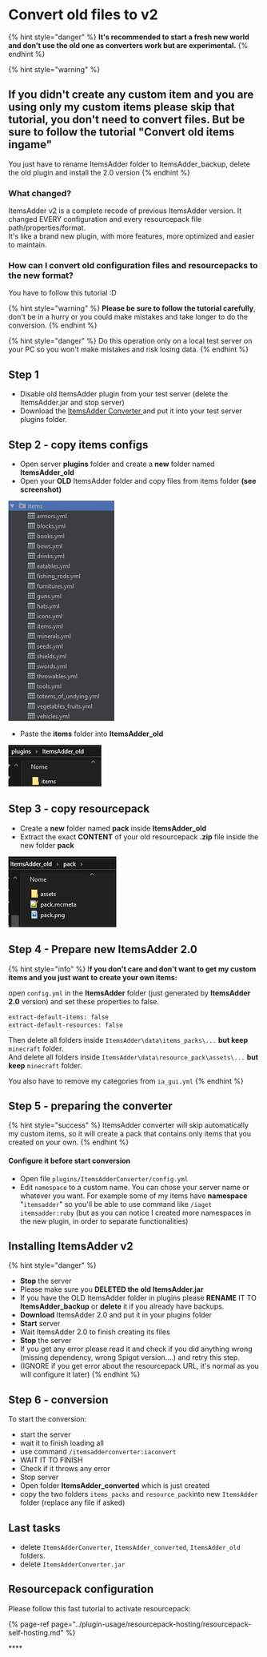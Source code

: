 # Convert old files to v2



{% hint style="danger" %}
**It's recommended to start a fresh new world and don't use the old one as converters work but are experimental.**
{% endhint %}

{% hint style="warning" %}
## If you didn't create any custom item and you are using only my custom items please skip that tutorial, you don't need to convert files. But be sure to follow the tutorial "Convert old items ingame"

You just have to rename ItemsAdder folder to ItemsAdder\_backup, delete the old plugin and install the 2.0 version
{% endhint %}

### What changed?

ItemsAdder v2 is a complete recode of previous ItemsAdder version. It changed EVERY configuration and every resourcepack file path/properties/format.   
It's like a brand new plugin, with more features, more optimized and easier to maintain.

### How can I convert old configuration files and resourcepacks to the new format?

You have to follow this tutorial :D

{% hint style="warning" %}
**Please be sure to follow the tutorial carefully**, don't be in a hurry or you could make mistakes and take longer to do the conversion.
{% endhint %}

{% hint style="danger" %}
Do this operation only on a local test server on your PC so you won't make mistakes and risk losing data.
{% endhint %}



## Step 1

* Disable old ItemsAdder plugin from your test server \(delete the ItemsAdder.jar and stop server\)
* Download the [ItemsAdder Converter ](https://www.spigotmc.org/resources/itemsadder-converter.75952/)and put it into your test server plugins folder.

## Step 2 - copy items configs

* Open server **plugins** folder and create a **new** folder named **ItemsAdder\_old**
* Open your **OLD** ItemsAdder folder and copy files from items folder **\(see screenshot\)**

![](../.gitbook/assets/image%20%286%29.png)

* Paste the **items** folder into **ItemsAdder\_old**

![](../.gitbook/assets/image%20%285%29.png)

## Step 3 - copy resourcepack

* Create a **new** folder named **pack** inside **ItemsAdder\_old** 
* Extract the exact **CONTENT** of your old resourcepack **.zip** file inside the new folder **pack**

![](../.gitbook/assets/image.png)

## Step 4 - Prepare new ItemsAdder 2.0

{% hint style="info" %}
I**f you don't care and don't want to get my custom items and you just want to create your own items:** 

open `config.yml` in the **ItemsAdder** folder \(just generated by **ItemsAdder 2.0** version\) and set these properties to false.

```text
extract-default-items: false
extract-default-resources: false
```

Then delete all folders inside `ItemsAdder\data\items_packs\...` **but keep** `minecraft` folder.  
And delete all folders inside `ItemsAdder\data\resource_pack\assets\...` **but keep** `minecraft` folder.

You also have to remove my categories from `ia_gui.yml`
{% endhint %}

## Step 5 - preparing the converter

{% hint style="success" %}
ItemsAdder converter will skip automatically my custom items, so it will create a pack that contains only items that you created on your own.
{% endhint %}

#### Configure it before start conversion

* Open file `plugins/ItemsAdderConverter/config.yml`
* Edit `namespace` to a custom name. You can chose your server name or whatever you want. For example some of my items have **namespace** "`itemsadder`" so you'll be able to use command like `/iaget itemsadder:ruby` \(but as you can notice I created more namespaces in the new plugin, in order to separate functionalities\)

## Installing ItemsAdder v2

{% hint style="danger" %}
* **Stop** the server
* Please make sure you **DELETED the old ItemsAdder.jar**
* If you have the OLD ItemsAdder folder in plugins please **RENAME** IT TO **ItemsAdder\_backup** or **delete** it if you already have backups.
* **Download** ItemsAdder 2.0 and put it in your plugins folder
* **Start** server
* Wait ItemsAdder 2.0 to finish creating its files
* **Stop** the server
* If you get any error please read it and check if you did anything wrong \(missing dependency, wrong Spigot version....\) and retry this step.
* \(IGNORE if you get error about the resourcepack URL, it's normal as you will configure it later\)
{% endhint %}

## Step 6 - conversion

To start the conversion:

* start the server
* wait it to finish loading all
* use command `/itemsadderconverter:iaconvert`
* WAIT IT TO FINISH
* Check if it throws any error
* Stop server
* Open folder **ItemsAdder\_converted** which is just created
* copy the two folders `items_packs` and `resource_pack`into new `ItemsAdder` folder \(replace any file if asked\)

## Last tasks

* delete `ItemsAdderConverter`, `ItemsAdder_converted`, `ItemsAdder_old` folders.
* delete `ItemsAdderConverter.jar`

## Resourcepack configuration

Please follow this fast tutorial to activate resourcepack:

{% page-ref page="../plugin-usage/resourcepack-hosting/resourcepack-self-hosting.md" %}



\*\*\*\*

